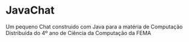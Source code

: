 # JavaChat
Um pequeno Chat construido com Java para a matéria de Computação Distribuída do 4º ano de Ciência da Computação da FEMA
